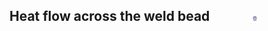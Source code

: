 ## Heat flow across the weld bead &nbsp; &nbsp; &nbsp; &nbsp; &nbsp; &nbsp; <img src="images/iitkgp.png" width="3%" />
